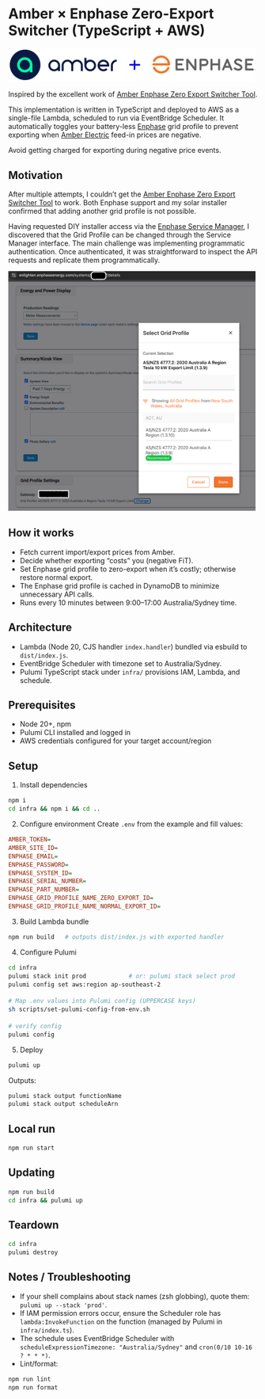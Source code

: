 # Amber × Enphase Zero-Export Switcher (TypeScript + AWS)

<img src="doc/images/amber-and-enphase-logos.png" width="500" />

Inspired by the excellent work of [Amber Enphase Zero Export Switcher Tool](https://github.com/ZimbiX/amber-enphase-zero-export-switcher-tool?tab=readme-ov-file).

This implementation is written in TypeScript and deployed to AWS as a single-file Lambda, scheduled to run via EventBridge Scheduler. It automatically toggles your battery-less [Enphase](https://enphase.com/) grid profile to prevent exporting when [Amber Electric](https://www.amber.com.au/) feed-in prices are negative.

Avoid getting charged for exporting during negative price events.

## Motivation

After multiple attempts, I couldn’t get the [Amber Enphase Zero Export Switcher Tool](https://github.com/ZimbiX/amber-enphase-zero-export-switcher-tool?tab=readme-ov-file) to work. Both Enphase support and my solar installer confirmed that adding another grid profile is not possible.

Having requested DIY installer access via the [Enphase Service Manager](https://enlighten.enphaseenergy.com/), I discovered that the Grid Profile can be changed through the Service Manager interface. The main challenge was implementing programmatic authentication. Once authenticated, it was straightforward to inspect the API requests and replicate them programmatically.

<img src="doc/images/service-manager.png" width="500" />

## How it works

- Fetch current import/export prices from Amber.
- Decide whether exporting “costs” you (negative FiT).
- Set Enphase grid profile to zero-export when it’s costly; otherwise restore normal export.
- The Enphase grid profile is cached in DynamoDB to minimize unnecessary API calls. 
- Runs every 10 minutes between 9:00–17:00 Australia/Sydney time.

## Architecture

- Lambda (Node 20, CJS handler `index.handler`) bundled via esbuild to `dist/index.js`.
- EventBridge Scheduler with timezone set to Australia/Sydney.
- Pulumi TypeScript stack under `infra/` provisions IAM, Lambda, and schedule.

## Prerequisites

- Node 20+, npm
- Pulumi CLI installed and logged in
- AWS credentials configured for your target account/region

## Setup

1. Install dependencies

```bash
npm i
cd infra && npm i && cd ..
```

2. Configure environment
   Create `.env` from the example and fill values:

```ini
AMBER_TOKEN=
AMBER_SITE_ID=
ENPHASE_EMAIL=
ENPHASE_PASSWORD=
ENPHASE_SYSTEM_ID=
ENPHASE_SERIAL_NUMBER=
ENPHASE_PART_NUMBER=
ENPHASE_GRID_PROFILE_NAME_ZERO_EXPORT_ID=
ENPHASE_GRID_PROFILE_NAME_NORMAL_EXPORT_ID=
```

3. Build Lambda bundle

```bash
npm run build   # outputs dist/index.js with exported handler
```

4. Configure Pulumi

```bash
cd infra
pulumi stack init prod            # or: pulumi stack select prod
pulumi config set aws:region ap-southeast-2

# Map .env values into Pulumi config (UPPERCASE keys)
sh scripts/set-pulumi-config-from-env.sh

# verify config
pulumi config
```

5. Deploy

```bash
pulumi up
```

Outputs:

```bash
pulumi stack output functionName
pulumi stack output scheduleArn
```

## Local run

```bash
npm run start
```

## Updating

```bash
npm run build
cd infra && pulumi up
```

## Teardown

```bash
cd infra
pulumi destroy
```

## Notes / Troubleshooting

- If your shell complains about stack names (zsh globbing), quote them: `pulumi up --stack 'prod'`.
- If IAM permission errors occur, ensure the Scheduler role has `lambda:InvokeFunction` on the function (managed by Pulumi in `infra/index.ts`).
- The schedule uses EventBridge Scheduler with `scheduleExpressionTimezone: "Australia/Sydney"` and `cron(0/10 10-16 ? * * *)`.
- Lint/format:

```bash
npm run lint
npm run format
```
